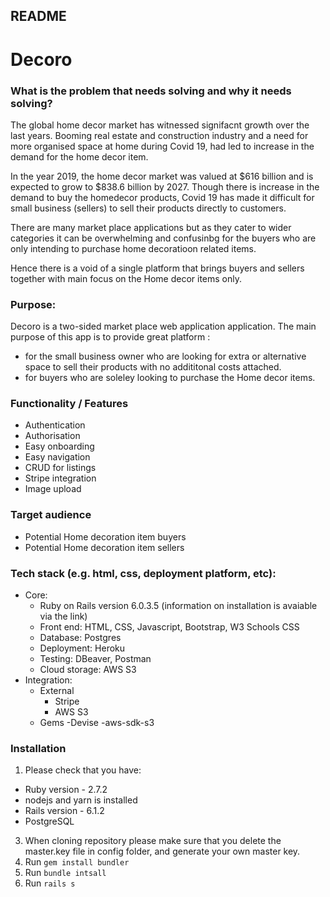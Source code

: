 ## README
# Decoro #

### What is the  problem that needs solving and why it needs solving?
The global home decor market has witnessed signifacnt growth over the last years. 
Booming real estate and construction industry and a need for more organised space at home during Covid 19, had led to increase in the demand for the home decor item. 

In the year 2019, the home decor market was valued at $616 billion and is expected to grow to $838.6 billion by 2027.
Though there is increase in the demand to buy the homedecor products, Covid 19 has made it difficult for small business (sellers) to sell their products directly to customers.

There are many market place applications but as they cater to wider categories it can be overwhelming and confusinbg for the buyers who are only intending to purchase home decoratioon related items.

Hence there is a void of a single platform that brings buyers and sellers together with main focus on the Home decor items only.

### Purpose: 
Decoro is a two-sided market place web application application. The main purpose of this app is to  provide great platform :
  - for the small business owner who are looking for extra or alternative space to sell their products with no addititonal costs attached. 
  - for buyers who are soleley looking to purchase the Home decor items. 

### Functionality / Features

- Authentication
- Authorisation
- Easy onboarding
- Easy navigation
- CRUD for listings
- Stripe integration
- Image upload 


### Target audience
- Potential Home decoration item buyers
- Potential Home decoration item sellers


### Tech stack (e.g. html, css, deployment platform, etc):
* Core:
  - Ruby on Rails version 6.0.3.5 (information on installation is avaiable via the link)
  - Front end: HTML, CSS, Javascript, Bootstrap, W3 Schools CSS
  - Database: Postgres
  - Deployment: Heroku
  - Testing: DBeaver, Postman
  - Cloud storage: AWS S3
* Integration:
    * External
      - Stripe
      - AWS S3
    * Gems
      -Devise
      -aws-sdk-s3 
      
### Installation
1. Please check that you have:
  - Ruby version - 2.7.2
  - nodejs and yarn is installed
  - Rails version - 6.1.2
  - PostgreSQL
3. When cloning repository please make sure that you delete the master.key file in config folder, and generate your own master key.
4. Run ```gem install bundler```
5. Run ```bundle intsall```
6. Run ```rails s```


